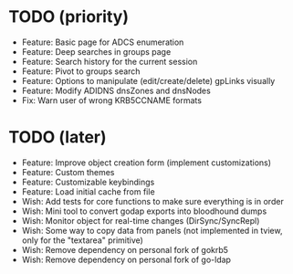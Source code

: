 # TODO (priority)

* Feature: Basic page for ADCS enumeration
* Feature: Deep searches in groups page
* Feature: Search history for the current session
* Feature: Pivot to groups search
* Feature: Options to manipulate (edit/create/delete) gpLinks visually
* Feature: Modify ADIDNS dnsZones and dnsNodes
* Fix: Warn user of wrong KRB5CCNAME formats

# TODO (later)

* Feature: Improve object creation form (implement customizations)
* Feature: Custom themes
* Feature: Customizable keybindings
* Feature: Load initial cache from file
* Wish: Add tests for core functions to make sure everything is in order
* Wish: Mini tool to convert godap exports into bloodhound dumps
* Wish: Monitor object for real-time changes (DirSync/SyncRepl)
* Wish: Some way to copy data from panels (not implemented in tview, only for the "textarea" primitive)
* Wish: Remove dependency on personal fork of gokrb5
* Wish: Remove dependency on personal fork of go-ldap
